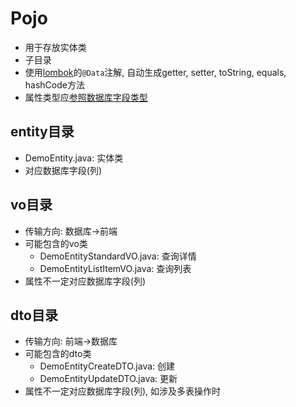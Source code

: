 # Pojo

- 用于存放实体类
- 子目录
- 使用[lombok](../lombok.md)的`@Data`注解, 自动生成getter, setter, toString, equals, hashCode方法
- 属性类型应[参照数据库字段类型](../java-pojo.md#参照数据库类型设计实体类)

## entity目录

- DemoEntity.java: 实体类
- 对应数据库字段(列)

## vo目录

- 传输方向: 数据库->前端
- 可能包含的vo类
  - DemoEntityStandardVO.java: 查询详情
  - DemoEntityListItemVO.java: 查询列表
- 属性不一定对应数据库字段(列)

## dto目录

- 传输方向: 前端->数据库
- 可能包含的dto类
  - DemoEntityCreateDTO.java: 创建
  - DemoEntityUpdateDTO.java: 更新
- 属性不一定对应数据库字段(列), 如涉及多表操作时

